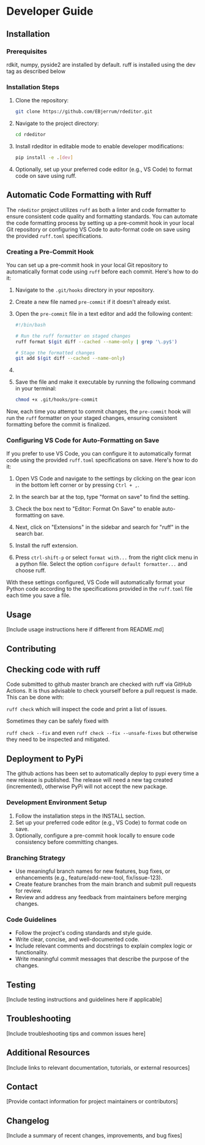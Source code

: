 # Developer Guide

## Installation

### Prerequisites

rdkit, numpy, pyside2 are installed by default.
ruff is installed using the dev tag as described below

### Installation Steps

1. Clone the repository:

   ```bash
   git clone https://github.com/EBjerrum/rdeditor.git
   ```

2. Navigate to the project directory:

   ```bash
   cd rdeditor
   ```

3. Install rdeditor in editable mode to enable developer modifications:

   ```bash
   pip install -e .[dev]
   ```

4. Optionally, set up your preferred code editor (e.g., VS Code) to format code on save using ruff.

## Automatic Code Formatting with Ruff

The `rdeditor` project utilizes `ruff` as both a linter and code formatter to ensure consistent code quality and formatting standards. You can automate the code formatting process by setting up a pre-commit hook in your local Git repository or configuring VS Code to auto-format code on save using the provided `ruff.toml` specifications.

### Creating a Pre-Commit Hook

You can set up a pre-commit hook in your local Git repository to automatically format code using `ruff` before each commit. Here's how to do it:

1. Navigate to the `.git/hooks` directory in your repository.

2. Create a new file named `pre-commit` if it doesn't already exist.

3. Open the `pre-commit` file in a text editor and add the following content:

   ```bash
   #!/bin/bash

   # Run the ruff formatter on staged changes
   ruff format $(git diff --cached --name-only | grep '\.py$')

   # Stage the formatted changes
   git add $(git diff --cached --name-only)
   ```

4.

5. Save the file and make it executable by running the following command in your terminal:

   ```bash
   chmod +x .git/hooks/pre-commit
   ```

Now, each time you attempt to commit changes, the `pre-commit` hook will run the `ruff` formatter on your staged changes, ensuring consistent formatting before the commit is finalized.

### Configuring VS Code for Auto-Formatting on Save

If you prefer to use VS Code, you can configure it to automatically format code using the provided `ruff.toml` specifications on save. Here's how to do it:

1. Open VS Code and navigate to the settings by clicking on the gear icon in the bottom left corner or by pressing `Ctrl + ,`.

2. In the search bar at the top, type "format on save" to find the setting.

3. Check the box next to "Editor: Format On Save" to enable auto-formatting on save.

4. Next, click on "Extensions" in the sidebar and search for "ruff" in the search bar.

5. Install the ruff extension.

6. Press `ctrl-shift-p` or select `format with...` from the right click menu in a python file. Select the option `configure default formatter...` and choose ruff.

With these settings configured, VS Code will automatically format your Python code according to the specifications provided in the `ruff.toml` file each time you save a file.

## Usage

[Include usage instructions here if different from README.md]

## Contributing

## Checking code with ruff

Code submitted to github master branch are checked with ruff via GitHub Actions. It is thus advisable to check yourself before a pull request is made. This can be done with:

`ruff check` which will inspect the code and print a list of issues.

Sometimes they can be safely fixed with

`ruff check --fix` and even `ruff check --fix --unsafe-fixes` but otherwise they need to be inspected and mitigated.

## Deployment to PyPi

The github actions has been set to automatically deploy to pypi every time a new release is published.
The release will need a new tag created (incremented), otherwise PyPi will not accept the new package.

### Development Environment Setup

1. Follow the installation steps in the INSTALL section.
2. Set up your preferred code editor (e.g., VS Code) to format code on save.
3. Optionally, configure a pre-commit hook locally to ensure code consistency before committing changes.

### Branching Strategy

- Use meaningful branch names for new features, bug fixes, or enhancements (e.g., feature/add-new-tool, fix/issue-123).
- Create feature branches from the main branch and submit pull requests for review.
- Review and address any feedback from maintainers before merging changes.

### Code Guidelines

- Follow the project's coding standards and style guide.
- Write clear, concise, and well-documented code.
- Include relevant comments and docstrings to explain complex logic or functionality.
- Write meaningful commit messages that describe the purpose of the changes.

## Testing

[Include testing instructions and guidelines here if applicable]

## Troubleshooting

[Include troubleshooting tips and common issues here]

## Additional Resources

[Include links to relevant documentation, tutorials, or external resources]

## Contact

[Provide contact information for project maintainers or contributors]

## Changelog

[Include a summary of recent changes, improvements, and bug fixes]
